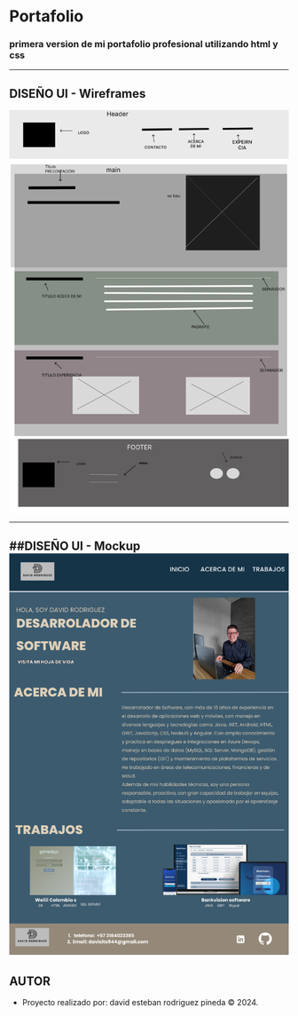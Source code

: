 # Portafolio

### primera version de mi portafolio profesional utilizando html y css

---

## DISEÑO UI - Wireframes
![alt text](assets/Wireframe.png)

---
##DISEÑO UI - Mockup
![alt text](assets/Mockup.png)
---

## AUTOR
* Proyecto realizado por: david esteban rodriguez pineda © 2024.
